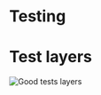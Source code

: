 # Testing


# Test layers

![Good tests layers](https://raw.githubusercontent.com/wahyd4/knowledge-mind-mapping/master/assets/images/test_layers.png)
